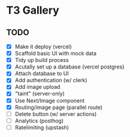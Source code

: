 # T3 Gallery

## TODO

- [x] Make it deploy (vercel)
- [x] Scaffold basic UI with mock data
- [x] Tidy up build process
- [x] Acutally set up a database (vercel postgres)
- [x] Attach database to UI
- [x] Add authentication (w/ clerk)
- [x] Add image upload
- [x] "taint" (server-only)
- [x] Use Next/Image component
- [x] Routing/image page (parallel route)
- [ ] Delete button (w/ server actions)
- [ ] Analytics (posthog)
- [ ] Ratelimiting (upstash)
